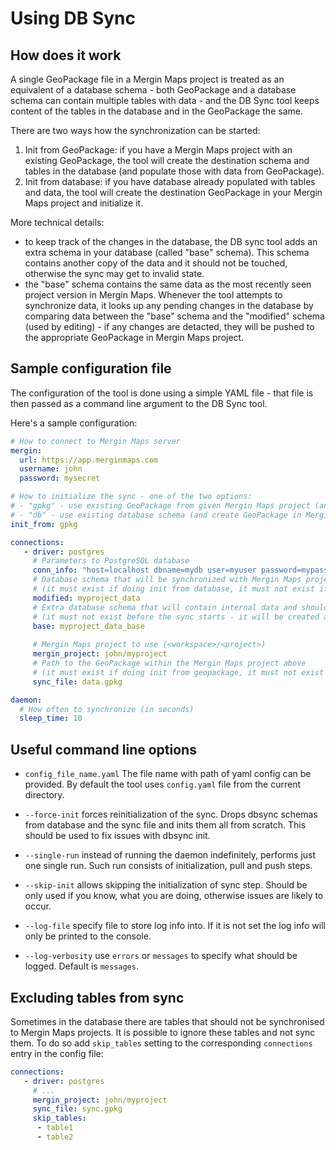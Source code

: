 # Using DB Sync

## How does it work

A single GeoPackage file in a Mergin Maps project is treated as an equivalent of a database schema - both
GeoPackage and a database schema can contain  multiple tables with data - and the DB Sync tool keeps
content of the tables in the database and in the GeoPackage the same.

There are two ways how the synchronization can be started:
 1. Init from GeoPackage: if you have a Mergin Maps project with an existing GeoPackage, the tool will
    create the destination schema and tables in the database (and populate those with data from GeoPackage).
 2. Init from database: if you have database already populated with tables and data, the tool will
    create the destination GeoPackage in your Mergin Maps project and initialize it.

More technical details:
- to keep track of the changes in the database, the DB sync tool adds an extra schema in your database
  (called "base" schema). This schema contains another copy of the data and it should not be touched,
  otherwise the sync may get to invalid state.
- the "base" schema contains the same data as the most recently seen project version in Mergin Maps. Whenever
  the tool attempts to synchronize data, it looks up any pending changes in the database by comparing data
  between the "base" schema and the "modified" schema (used by editing) - if any changes are detacted,
  they will be pushed to the appropriate GeoPackage in Mergin Maps project.

## Sample configuration file

The configuration of the tool is done using a simple YAML file - that file is then passed as a command line
argument to the DB Sync tool.

Here's a sample configuration:

```yaml
# How to connect to Mergin Maps server
mergin:
  url: https://app.merginmaps.com
  username: john
  password: mysecret

# How to initialize the sync - one of the two options:
# - "gpkg" - use existing GeoPackage from given Mergin Maps project (and create database schema during init)
# - "db" - use existing database schema (and create GeoPackage in Mergin Maps project during init)
init_from: gpkg

connections:
   - driver: postgres
     # Parameters to PostgreSQL database
     conn_info: "host=localhost dbname=mydb user=myuser password=mypassword"
     # Database schema that will be synchronized with Mergin Maps project
     # (it must exist if doing init from database, it must not exist if doing init from geopackage)
     modified: myproject_data
     # Extra database schema that will contain internal data and should never be edited
     # (it must not exist before the sync starts - it will be created automatically)
     base: myproject_data_base
     
     # Mergin Maps project to use (<workspace>/<project>)
     mergin_project: john/myproject
     # Path to the GeoPackage within the Mergin Maps project above
     # (it must exist if doing init from geopackage, it must not exist if doing init from database)
     sync_file: data.gpkg

daemon:
  # How often to synchronize (in seconds)
  sleep_time: 10
```

## Useful command line options

- `config_file_name.yaml` The file name with path of yaml config can be provided. By default the tool uses `config.yaml` file from the current directory.

- `--force-init` forces reinitialization of the sync. Drops dbsync schemas from database and the sync file and inits them all from scratch. This should be used to fix issues with dbsync init.

- `--single-run` instead of running the daemon indefinitely, performs just one single run. Such run consists of initialization, pull and push steps.

- `--skip-init` allows skipping the initialization of sync step. Should be only used if you know, what you are doing, otherwise issues are likely to occur.

- `--log-file` specify file to store log info into. If it is not set the log info will only be printed to the console.

- `--log-verbosity` use `errors` or `messages` to specify what should be logged. Default is `messages`.


## Excluding tables from sync

Sometimes in the database there are tables that should not be synchronised to Mergin Maps projects. It is possible to ignore
these tables and not sync them. To do so add `skip_tables` setting to the corresponding `connections` entry in the config
file:

```yaml
connections:
   - driver: postgres
     # ...
     mergin_project: john/myproject
     sync_file: sync.gpkg
     skip_tables:
      - table1
      - table2
```
